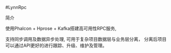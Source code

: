 #LynnRpc

简介

使用Phalcon + Hprose + Kafka搭建高可用性RPC服务,

支持同步调用及数据异步处理, 
可用于复杂项目数据层与业务层分离，
分离后项目可以通过API更好的进行跟踪、升级、维护及管理。